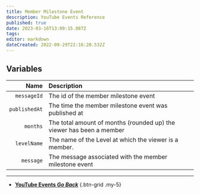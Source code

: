 ```yaml
---
title: Member Milestone Event
description: YouTube Events Reference
published: true
date: 2023-03-16T13:09:15.087Z
tags: 
editor: markdown
dateCreated: 2022-09-29T22:16:20.532Z
---
```


## Variables
Name | Description
----:|:------------
`messageId` | The id of the member milestone event
`publishedAt` | The time the member milestone event was published at
`months` | The total amount of months (rounded up) the viewer has been a member
`levelName` | The name of the Level at which the viewer is a member.
`message` | The message associated with the member milestone event

---

- [<i class="mdi mdi-chevron-left"></i>**YouTube Events *Go Back***](/Platforms/YouTube/Events)
{.btn-grid .my-5}